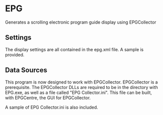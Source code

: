 # EPG
Generates a scrolling electronic program guide display using EPGCollector


Settings
---------
The display settings are all contained in the epg.xml file.  A sample is provided.

Data Sources
---------
This program is now designed to work with EPGCollector.  EPGCollector is a prerequisite.  The EPGCollector DLLs are required to be
in the directory with EPG.exe, as well as a file called "EPG Collector.ini".  This file can be built, with 
EPGCentre, the GUI for EPGCollector.

A sample of EPG Collector.ini is also included.
